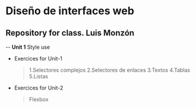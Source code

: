 # Diseño de interfaces web 
## Repository for class. Luis Monzón
-- **Unit 1** Style use

- Exercices for Unit-1 
	> 1.Selectores complejos
    > 2.Selectores de enlaces
    > 3.Textos
    > 4.Tablas
    > 5.Listas

- Exercices for Unit-2
   > Flexbox    